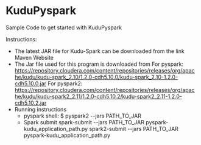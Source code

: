 # KuduPyspark
Sample Code to get started with KuduPyspark

Instructions:
- The latest JAR file for Kudu-Spark can be downloaded from the link Maven Website
- The Jar file used for this program is downloaded from 
For pyspark:
https://repository.cloudera.com/content/repositories/releases/org/apache/kudu/kudu-spark_2.10/1.2.0-cdh5.10.0/kudu-spark_2.10-1.2.0-cdh5.10.0.jar
For pyspark2:
https://repository.cloudera.com/content/repositories/releases/org/apache/kudu/kudu-spark2_2.11/1.2.0-cdh5.10.2/kudu-spark2_2.11-1.2.0-cdh5.10.2.jar
- Running instructions
  - pyspark shell:
    $ pyspark2 --jars PATH_TO_JAR
  - Spark submit
    spark-submit --jars PATH_TO_JAR pyspark-kudu_application_path.py
    spark2-submit --jars PATH_TO_JAR pyspark-kudu_application_path.py
